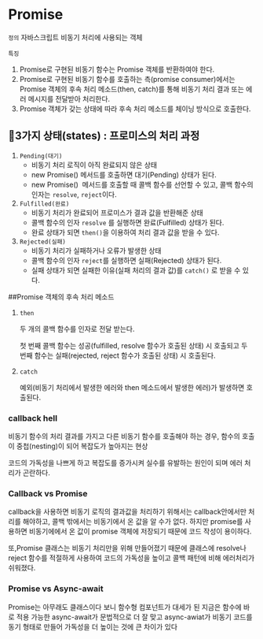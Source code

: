 # Promise
`정의` 자바스크립트 비동기 처리에 사용되는 객체

`특징`

1. Promise로 구현된 비동기 함수는 Promise 객체를 반환하여야 한다.
2. Promise로 구현된 비동기 함수를 호출하는 측(promise consumer)에서는 Promise 객체의 후속 처리 메소드(then, catch)를 통해 비동기 처리 결과 또는 에러 메시지를 전달받아 처리한다.
3. Promise 객체가 갖는 상태에 따라 후속 처리 메소드를 체이닝 방식으로 호출한다.

## 🤟3가지 상태(states) : 프로미스의 처리 과정

1. `Pending(대기)`
    - 비동기 처리 로직이 아직 완료되지 않은 상태
    - new Promise() 메서드를 호출하면 대기(Pending) 상태가 된다.
    - new Promise()  메서드를 호출할 때 콜백 함수를 선언할 수 있고, 콜백 함수의 인자는 `resolve`, `reject`이다.
2. `Fulfilled(완료)`
    - 비동기 처리가 완료되어 프로미스가 결과 값을 반환해준 상태
    - 콜백 함수의 인자 `resolve` 를 실행하면 완료(Fulfilled) 상태가 된다.
    - 완료 상태가 되면 `then()`을 이용하여 처리 결과 값을 받을 수 있다.
3. `Rejected(실패)`
    - 비동기 처리가 실패하거나 오류가 발생한 상태
    - 콜백 함수의 인자 `reject`를 실행하면 실패(Rejected) 상태가 된다.
    - 실패 상태가 되면 실패한 이유(실패 처리의 결과 값)를 `catch()`
    로 받을 수 있다.
    

##Promise 객체의 후속 처리 메소드

1. `then`
    
    두 개의 콜백 함수를 인자로 전달 받는다.
    
    첫 번째 콜백 함수는 성공(fulfilled, resolve 함수가 호출된 상태) 시 호출되고 두 번째 함수는 실패(rejected, reject 함수가 호출된 상태) 시 호출된다.
    
2. `catch`
    
    예외(비동기 처리에서 발생한 에러와 then 메소드에서 발생한 에러)가 발생하면 호출된다.
    

### callback hell

비동기 함수의 처리 결과를 가지고 다른 비동기 함수를 호출해야 하는 경우, 함수의 호출이 중첩(nesting)이 되어 복잡도가 높아지는 현상

코드의 가독성을 나쁘게 하고 복잡도를 증가시켜 실수를 유발하는 원인이 되며 에러 처리가 곤란하다.

### Callback vs Promise

callback을 사용하면 비동기 로직의 결과값을 처리하기 위해서는 callback안에서만 처리를 해야하고, 콜백 밖에서는 비동기에서 온 값을 알 수가 없다. 하지만 promise를 사용하면 비동기에에서 온 값이 promise 객체에 저장되기 때문에 코드 작성이 용이하다.

또,Promise 클래스는 비동기 처리만을 위해 만들어졌기 때문에 클래스에 resolve나 reject 함수를 적절하게 사용하여 코드의 가독성을 높이고 콜백 패턴에 비해 에러처리가 쉬워졌다.

### Promise vs Async-await

Promise는 아무래도 클래스이다 보니 함수형 컴포넌트가 대세가 된 지금은 함수에 바로 적용 가능한 async-await가 문법적으로 더 잘 맞고 async-awiat가 비동기 코드를 동기 형태로 만들어 가독성을 더 높이는 것에 큰 차이가 있다